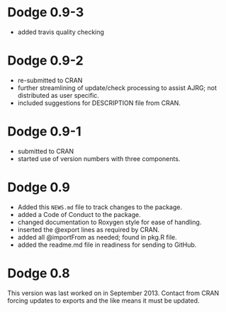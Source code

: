 # Dodge 0.9-3

- added travis quality checking

# Dodge 0.9-2

- re-submitted to CRAN
- further streamlining of update/check processing to assist AJRG; not distributed as user specific.
- included suggestions for DESCRIPTION file from CRAN.

# Dodge 0.9-1

- submitted to CRAN
- started use of version numbers with three components.

# Dodge 0.9

- Added this `NEWS.md` file to track changes to the package.
- added a Code of Conduct to the package.
- changed documentation to Roxygen style for ease of handling.
- inserted the @export lines as required by CRAN.
- added all @importFrom as needed; found in pkg.R file.
- added the readme.md file in readiness for sending to GitHub.

# Dodge 0.8

This version was last worked on in September 2013. Contact from CRAN forcing updates to exports and the like means it must be updated.
